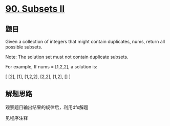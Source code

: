 # [90. Subsets II](https://leetcode.com/problems/subsets-ii/)

## 题目
Given a collection of integers that might contain duplicates, nums, return all possible subsets.

Note: The solution set must not contain duplicate subsets.


For example,
If nums = [1,2,2], a solution is:


[
  [2],
  [1],
  [1,2,2],
  [2,2],
  [1,2],
  []
]

## 解题思路
观察题目输出结果的规律后，利用dfs解题

见程序注释
